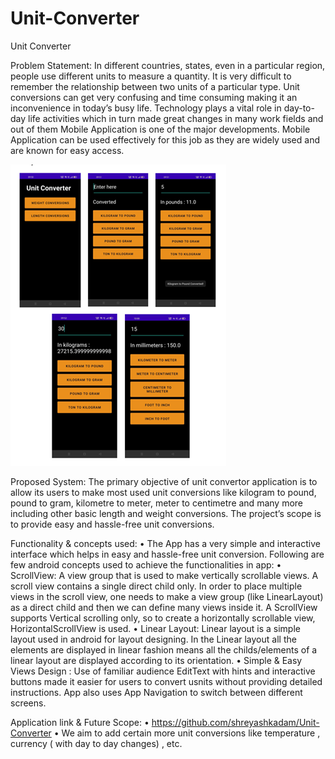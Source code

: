 # Unit-Converter
Unit Converter 

Problem Statement:
In different countries, states, even in a particular region, people use different units to measure a quantity. It is very difficult to remember the relationship between two units of a particular type. Unit conversions can get very confusing and time consuming making it an inconvenience in today’s busy life. Technology plays a vital role in day-to-day life activities which in turn made great changes in many work fields and out of them Mobile Application is one of the major developments. Mobile Application can be used effectively for this job as they are widely used and are known for easy access.

![alt text](https://github.com/shreyashkadam/Unit-Converter/blob/main/Picture1.png?raw=true)

Proposed System:
The primary objective of unit convertor application is to allow its users to make most used unit conversions like kilogram to pound, pound to gram, kilometre to meter, meter to centimetre and many more including other basic length and weight conversions. The project’s scope is to provide easy and hassle-free unit conversions.
 
Functionality & concepts used:
•	The App has a very simple and interactive interface which helps in easy and hassle-free unit conversion. Following are few android concepts used to achieve the functionalities in app:
•	ScrollView: A view group that is used to make vertically scrollable views. A scroll view contains a single direct child only. In order to place multiple views in the scroll view, one needs to make a view group (like LinearLayout) as a direct child and then we can define many views inside it. A ScrollView supports Vertical scrolling only, so to create a horizontally scrollable view, HorizontalScrollView is used.
•	Linear Layout: Linear layout is a simple layout used in android for layout designing. In the Linear layout all the elements are displayed in linear fashion means all the childs/elements of a linear layout are displayed according to its orientation. 
•	Simple & Easy Views Design : Use of familiar audience EditText with hints and interactive buttons made it easier for users to convert usnits without providing detailed instructions. App also uses App Navigation to switch between different screens.

Application link & Future Scope:
•	https://github.com/shreyashkadam/Unit-Converter
•	We aim to add certain more unit conversions like temperature , currency ( with day to day changes) , etc.

